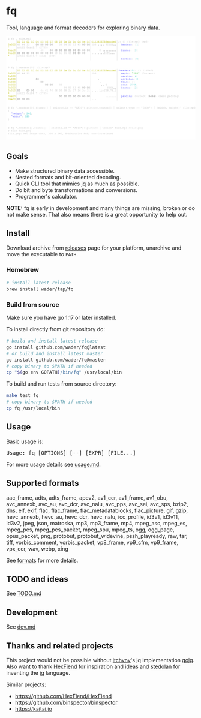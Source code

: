 # fq

Tool, language and format decoders for exploring binary data.

![fq demo](doc/demo.svg)

## Goals

- Make structured binary data accessible.
- Nested formats and bit-oriented decoding.
- Quick CLI tool that mimics jq as much as possible.
- Do bit and byte transformations and conversions.
- Programmer's calculator.

**NOTE:** fq is early in development and many things are missing, broken or do not make sense. That also means there is a great opportunity to help out.

## Install

Download archive from [releases](https://github.com/wader/fq/releases) page for your
platform, unarchive and move the executable to `PATH`.

### Homebrew

```sh
# install latest release
brew install wader/tap/fq
```

### Build from source

Make sure you have go 1.17 or later installed.

To install directly from git repository do:
```sh
# build and install latest release
go install github.com/wader/fq@latest
# or build and install latest master
go install github.com/wader/fq@master
# copy binary to $PATH if needed
cp "$(go env GOPATH)/bin/fq" /usr/local/bin
```

To build and run tests from source directory:
```sh
make test fq
# copy binary to $PATH if needed
cp fq /usr/local/bin
```

## Usage

Basic usage is:

[fq -h | grep Usage: | sed 's/\(.*\)/<pre>\1<\/pre>/']: sh-start

<pre>Usage: fq [OPTIONS] [--] [EXPR] [FILE...]</pre>

[#]: sh-end

For more usage details see [usage.md](doc/usage.md).

## Supported formats

[./formats_list.jq]: sh-start

aac_frame, adts, adts_frame, apev2, av1_ccr, av1_frame, av1_obu, avc_annexb, avc_au, avc_dcr, avc_nalu, avc_pps, avc_sei, avc_sps, bzip2, dns, elf, exif, flac, flac_frame, flac_metadatablocks, flac_picture, gif, gzip, hevc_annexb, hevc_au, hevc_dcr, hevc_nalu, icc_profile, id3v1, id3v11, id3v2, jpeg, json, matroska, mp3, mp3_frame, mp4, mpeg_asc, mpeg_es, mpeg_pes, mpeg_pes_packet, mpeg_spu, mpeg_ts, ogg, ogg_page, opus_packet, png, protobuf, protobuf_widevine, pssh_playready, raw, tar, tiff, vorbis_comment, vorbis_packet, vp8_frame, vp9_cfm, vp9_frame, vpx_ccr, wav, webp, xing

[#]: sh-end

See [formats](doc/formats.md) for more details.

## TODO and ideas

See [TODO.md](doc/TODO.md)

## Development

See [dev.md](doc/dev.md)

## Thanks and related projects

This project would not be possible without [itchyny](https://github.com/itchyny)'s
jq implementation [gojq](https://github.com/itchyny/gojq). Also want to thank
[HexFiend](https://github.com/HexFiend/HexFiend) for inspiration and ideas and [stedolan](https://github.com/stedolan)
for inventing the [jq](https://github.com/stedolan/jq) language.

Similar projects:
- https://github.com/HexFiend/HexFiend
- https://github.com/binspector/binspector
- https://kaitai.io

